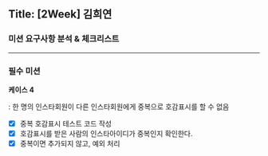 ## **Title: [2Week] 김희연**

### **미션 요구사항 분석 & 체크리스트**

---

### 필수 미션

**케이스 4**

: 한 명의 인스타회원이 다른 인스타회원에게 중복으로 호감표시를 할 수 없음

- [x]  중복 호감표시 테스트 코드 작성
- [x]  호감표시를 받은 사람의 인스타아이디가 중복인지 확인한다.
- [x]  중복이면 추가되지 않고, 예외 처리